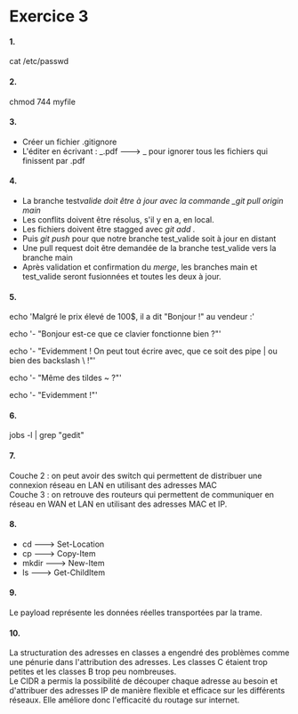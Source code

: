 # Exercice 3

#### 1.

cat /etc/passwd

#### 2.

chmod 744 myfile

#### 3.

- Créer un fichier .gitignore
- L'éditer en écrivant : _.pdf ---> _ pour ignorer tous les fichiers qui finissent par .pdf

#### 4.

- La branche test*valide doit être à jour avec la commande \_git pull origin main*
- Les conflits doivent être résolus, s'il y en a, en local.
- Les fichiers doivent être stagged avec _git add ._
- Puis _git push_ pour que notre branche test_valide soit à jour en distant
- Une pull request doit être demandée de la branche test_valide vers la branche main
- Après validation et confirmation du _merge_, les branches main et test_valide seront fusionnées et toutes les deux à jour.

#### 5.

echo 'Malgré le prix élevé de 100$, il a dit "Bonjour !" au vendeur :'

echo '- "Bonjour est-ce que ce clavier fonctionne bien ?"'

echo '- "Evidemment ! On peut tout écrire avec, que ce soit des pipe | ou bien des backslash \\ !"'

echo '- "Même des tildes ~ ?"'

echo '- "Evidemment !"'

#### 6.

jobs -l | grep "gedit"

#### 7.

Couche 2 : on peut avoir des switch qui permettent de distribuer une connexion réseau en LAN en utilisant des adresses MAC  
Couche 3 : on retrouve des routeurs qui permettent de communiquer en réseau en WAN et LAN en utilisant des adresses MAC et IP.

#### 8.

- cd ---> Set-Location
- cp ---> Copy-Item
- mkdir ---> New-Item
- ls ---> Get-ChildItem

#### 9.

Le payload représente les données réelles transportées par la trame.

#### 10.

La structuration des adresses en classes a engendré des problèmes comme une pénurie dans l'attribution des adresses. Les classes C étaient trop petites et les classes B trop peu nombreuses.  
Le CIDR a permis la possibilité de découper chaque adresse au besoin et d'attribuer des adresses IP de manière flexible et efficace sur les différents réseaux. Elle améliore donc l'efficacité du routage sur internet.
